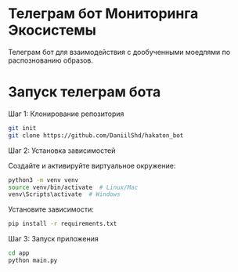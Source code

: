 # Телеграм бот Мониторинга Экосистемы
Телеграм бот для взаимодействия с дообученными моедлями по распознованию образов. 


# Запуск телеграм бота
Шаг 1: Клонирование репозитория

```sh
git init
git clone https://github.com/DaniilShd/hakaton_bot
```
Шаг 2: Установка зависимостей

Создайте и активируйте виртуальное окружение:
```sh
python3 -m venv venv
source venv/bin/activate  # Linux/Mac
venv\Scripts\activate  # Windows
```

Установите зависимости:

```sh
pip install -r requirements.txt
```

Шаг 3: Запуск приложения

```sh
cd app
python main.py
```
